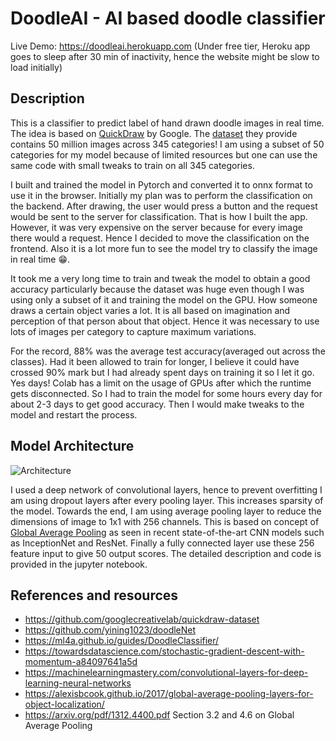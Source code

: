 # DoodleAI - AI based doodle classifier

Live Demo: https://doodleai.herokuapp.com (Under free tier, Heroku app goes to sleep after 30 min of inactivity, hence the website might be slow to load initially)

## Description

This is a classifier to predict label of hand drawn doodle images in real time. The idea is based on [QuickDraw](https://quickdraw.withgoogle.com/#) by Google. The [dataset](https://github.com/googlecreativelab/quickdraw-dataset) they provide contains 50 million images across 345 categories! I am using a subset of 50 categories for my model because of limited resources but one can use the same code with small tweaks to train on all 345 categories.

I built and trained the model in Pytorch and converted it to onnx format to use it in the browser. Initially my plan was to perform the classification on the backend. After drawing, the user would press a button and the request would be sent to the server for classification. That is how I built the app. However, it was very expensive on the server because for every image there would a request. Hence I decided to move the classification on the frontend. Also it is a lot more fun to see the model try to classify the image in real time :grin:.

It took me a very long time to train and tweak the model to obtain a good accuracy particularly because the dataset was huge even though I was using only a subset of it and training the model on the GPU. How someone draws a certain object varies a lot. It is all based on imagination and perception of that person about that object. Hence it was necessary to use lots of images per category to capture maximum variations. 

For the record, 88% was the average test accuracy(averaged out across the classes). Had it been allowed to train for longer, I believe it could have crossed 90% mark but I had already spent days on training it so I let it go. Yes days! Colab has a limit on the usage of GPUs after which the runtime gets disconnected. So I had to train the model for some hours every day for about 2-3 days to get good accuracy. Then I would make tweaks to the model and restart the process. 


## Model Architecture
![Architecture](https://user-images.githubusercontent.com/44807945/103314029-cf8a1a80-4a47-11eb-9210-0040b1d7af80.png)

I used a deep network of convolutional layers, hence to prevent overfitting I am using dropout layers after every pooling layer. This increases sparsity of the model. Towards the end, I am using average pooling layer to reduce the dimensions of image to 1x1 with 256 channels. This is based on concept of [Global Average Pooling](https://alexisbcook.github.io/2017/global-average-pooling-layers-for-object-localization/) as seen in recent state-of-the-art CNN models such as InceptionNet and ResNet. Finally a fully connected layer use these 256 feature input to give 50 output scores. The detailed description and code is provided in the jupyter notebook.

## References and resources

 - https://github.com/googlecreativelab/quickdraw-dataset
 - https://github.com/yining1023/doodleNet
 - https://ml4a.github.io/guides/DoodleClassifier/
 - https://towardsdatascience.com/stochastic-gradient-descent-with-momentum-a84097641a5d
 - https://machinelearningmastery.com/convolutional-layers-for-deep-learning-neural-networks
 - https://alexisbcook.github.io/2017/global-average-pooling-layers-for-object-localization/
 - https://arxiv.org/pdf/1312.4400.pdf Section 3.2 and 4.6 on Global Average Pooling

